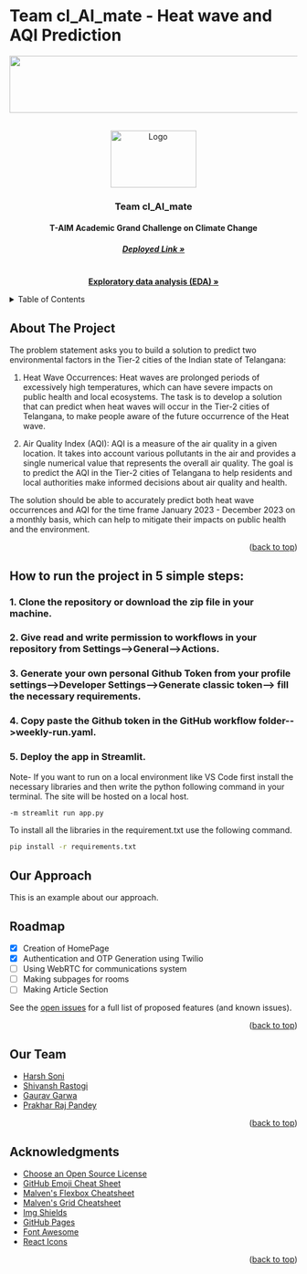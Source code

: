 # Team cl_AI_mate - Heat wave and AQI Prediction

<img src="https://drive.google.com/uc?export=view&id=1nFaRAWibLL1V4n13ATWZDanxMUr0b0Ba" alt=" " width="1010" height="100">


<!-- Improved compatibility of back to top link: See: https://github.com/HarshHrs24/Team-cl_AI_mate/pull/73 -->
<a name="readme-top"></a>
<!--
***  T-AIM Academic Grand Challenge on Climate Change. 


<!-- PROJECT LOGO -->
<br />
<div align="center">
  <a href="https://github.com/HarshHrs24/Team-cl_AI_mate"></a>

  <img src="https://drive.google.com/uc?export=view&id=17sCV3lHbWYeQ9JMyX9pQctvvQz3pUrgH" alt="Logo" width="150" height="100">

    
  <h3 align="center">Team cl_AI_mate</h3>

  <p align="center">
  <h4>T-AIM Academic Grand Challenge on Climate Change</h4> 
  <h5><a href="https://harshhrs24-team-cl-ai-mate-app-md7w7w.streamlit.app/"><strong>Deployed Link »</strong></a></h5>
    <br />
    <a href="https://github.com/HarshHrs24/Team-cl_AI_mate"><strong>Exploratory data analysis (EDA) »</strong></a>
    <br />
  </p>
</div>



<!-- TABLE OF CONTENTS -->
<details>
  <summary>Table of Contents</summary>
  <ol>
    <li>
      <a href="#about-the-project">About The Project</a>
      <ul>
        <li><a href="#built-with">Built With</a></li>
      </ul>
    </li>
    <li>
      <a href="#getting-started">Getting Started</a>
      <ul>
        <li><a href="#prerequisites">Prerequisites</a></li>
        <li><a href="#installation">Installation</a></li>
      </ul>
    </li>
    <li><a href="#usage">Usage</a></li>
    <li><a href="#roadmap">Roadmap</a></li>
    <li><a href="#contributing">Contributing</a></li>
<!--     <li><a href="#license">License</a></li> -->
    <li><a href="#contact">Contact</a></li>
    <li><a href="#acknowledgments">Acknowledgments</a></li>
  </ol>
</details>



<!-- ABOUT THE PROJECT -->
## About The Project

<!-- [![Product Name Screen Shot][product-screenshot]](https://example.com) -->

The problem statement asks you to build a solution to predict two environmental factors in the Tier-2 cities of the Indian state of Telangana:

1. Heat Wave Occurrences: Heat waves are prolonged periods of excessively high temperatures, which can have severe impacts on public health and local ecosystems. The task is to develop a solution that can predict when heat waves will occur in the Tier-2 cities of Telangana, to make people aware of the future occurrence of the Heat wave.

2. Air Quality Index (AQI): AQI is a measure of the air quality in a given location. It takes into account various pollutants in the air and provides a single numerical value that represents the overall air quality. The goal is to predict the AQI in the Tier-2 cities of Telangana to help residents and local authorities make informed decisions about air quality and health.

The solution should be able to accurately predict both heat wave occurrences and AQI for the time frame January 2023 - December 2023 on a monthly basis, which can help to mitigate their impacts on public health and the environment.


<p align="right">(<a href="#readme-top">back to top</a>)</p>



<!-- ### Built With

* [![React][React.js]][React-url]
* [![Express][Express.js]][Express-url]
* [![Bootstrap][Bootstrap.com]][Bootstrap-url]
* [![JQuery][JQuery.com]][JQuery-url]
* WebRTC
* Twilio
* MongoDB
* NodeJs
* JavaScript
<p align="right">(<a href="#readme-top">back to top</a>)</p> -->



<!-- GETTING STARTED -->
## How to run the project in 5 simple steps:

### 1. Clone the repository or download the zip file in your machine.

### 2. Give read and write permission to workflows in your repository from Settings-->General-->Actions.

<!-- <img src="https://drive.google.com/uc?export=view&id=17sCV3lHbWYeQ9JMyX9pQctvvQz3pUrgH" alt="Logo" width="150" height="100"> -->

### 3. Generate your own personal Github Token from your profile settings-->Developer Settings-->Generate classic token--> fill the necessary requirements.

<!-- <img src="https://drive.google.com/uc?export=view&id=17sCV3lHbWYeQ9JMyX9pQctvvQz3pUrgH" alt="Logo" width="150" height="100"> -->

### 4. Copy paste the Github token in the GitHub workflow folder-->weekly-run.yaml.

<!-- <img src="https://drive.google.com/uc?export=view&id=17sCV3lHbWYeQ9JMyX9pQctvvQz3pUrgH" alt="Logo" width="150" height="100"> -->

### 5. Deploy the app in Streamlit.

Note- If you want to run on a local environment like VS Code first install the necessary libraries and then write the python following command in your terminal. The site will be hosted on a local host.
```sh
-m streamlit run app.py
```
To install all the libraries in the requirement.txt use the following command.
```sh
pip install -r requirements.txt 
```

<!-- Screenshots -->


<!-- Approach -->
## Our Approach

This is an example about our approach.



<!-- ROADMAP -->
## Roadmap

- [x] Creation of HomePage
- [x] Authentication and OTP Generation using Twilio
- [ ] Using WebRTC for communications system
- [ ] Making subpages for rooms
- [ ] Making Article Section
    
See the [open issues](https://github.com/HarshHrs24/Sympathy_Garuda3.0) for a full list of proposed features (and known issues).

<p align="right">(<a href="#readme-top">back to top</a>)</p>



<!-- CONTRIBUTING -->
<!-- ## Contributing

Contributions are what make the open source community such an amazing place to learn, inspire, and create. Any contributions you make are **greatly appreciated**.

If you have a suggestion that would make this better, please fork the repo and create a pull request. You can also simply open an issue with the tag "enhancement".
Don't forget to give the project a star! Thanks again!

1. Fork the Project
2. Create your Feature Branch (`git checkout -b feature/AmazingFeature`)
3. Commit your Changes (`git commit -m 'Add some AmazingFeature'`)
4. Push to the Branch (`git push origin feature/AmazingFeature`)
5. Open a Pull Request

<p align="right">(<a href="#readme-top">back to top</a>)</p>



<!-- LICENSE -->
<!-- ## License

Distributed under the MIT License. See `LICENSE.txt` for more information.

<p align="right">(<a href="#readme-top">back to top</a>)</p>
 --> 


<!-- CONTACT -->
## Our Team

* [Harsh Soni](https://github.com/HarshHrs24)
* [Shivansh Rastogi](https://github.com/Shivansh1203)
* [Gaurav Garwa](https://github.com/gaurav1832)
* [Prakhar Raj Pandey](https://github.com/prakharraj1302)

<p align="right">(<a href="#readme-top">back to top</a>)</p>



<!-- ACKNOWLEDGMENTS -->
## Acknowledgments


* [Choose an Open Source License](https://choosealicense.com)
* [GitHub Emoji Cheat Sheet](https://www.webpagefx.com/tools/emoji-cheat-sheet)
* [Malven's Flexbox Cheatsheet](https://flexbox.malven.co/)
* [Malven's Grid Cheatsheet](https://grid.malven.co/)
* [Img Shields](https://shields.io)
* [GitHub Pages](https://pages.github.com)
* [Font Awesome](https://fontawesome.com)
* [React Icons](https://react-icons.github.io/react-icons/search)

<p align="right">(<a href="#readme-top">back to top</a>)</p>




